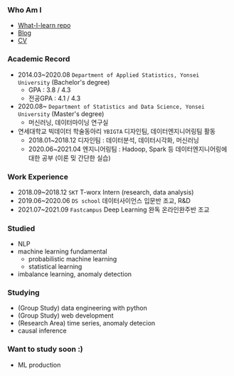 

<!--
**minsoo9506/minsoo9506** is a ✨ _special_ ✨ repository because its `README.md` (this file) appears on your GitHub profile.

Here are some ideas to get you started:

- 🔭 I’m currently working on ...
- 🌱 I’m currently learning ...
- 👯 I’m looking to collaborate on ...
- 🤔 I’m looking for help with ...
- 💬 Ask me about ...
- 📫 How to reach me: ...
- 😄 Pronouns: ...
- ⚡ Fun fact: ...
-->
### Who Am I
- [What-I-learn repo](https://github.com/minsoo9506/What-I-learn)
- [Blog](https://minsoo9506.github.io/about/)
- [CV](https://drive.google.com/file/d/1IN224DfqiSWF_tC30J9fuYPN2YoqKlLy/view?usp=sharing)

### Academic Record
- 2014.03~2020.08 `Department of Applied Statistics, Yonsei University` (Bachelor's degree)
  - GPA : 3.8 / 4.3
  - 전공GPA : 4.1 / 4.3
- 2020.08~ `Department of Statistics and Data Science, Yonsei University` (Master's degree)
  - 머신러닝, 데이터마이닝 연구실
- 연세대학교 빅데이터 학술동아리 `YBIGTA` 디자인팀, 데이터엔지니어링팀 활동
  - 2018.01~2018.12 디자인팀 : 데이터분석, 데이터시각화, 머신러닝
  - 2020.06~2021.04 엔지니어링팀 : Hadoop, Spark 등 데이터엔지니어링에 대한 공부 (이론 밎 간단한 실습)

### Work Experience
- 2018.09~2018.12 `SKT` T-worx Intern (research, data analysis)
- 2019.06~2020.06 `DS school` 데이터사이언스 입문반 조교, R&D
- 2021.07~2021.09 `Fastcampus` Deep Learning 완독 온라인완주반 조교

### Studied
- NLP
- machine learning fundamental
  - probabilistic machine learning
  - statistical learning
- imbalance learning, anomaly detection

### Studying
- (Group Study) data engineering with python
- (Group Study) web development
- (Research Area) time series, anomaly detecion
- causal inference

### Want to study soon :)
- ML production
